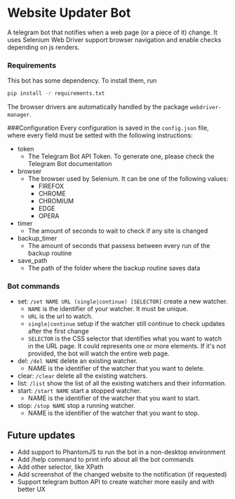 # Website Updater Bot

A telegram bot that notifies when a web page (or a piece of it) change. It uses Selenium Web Driver
support browser navigation and enable checks depending on js renders.
<br>


### Requirements
This bot has some dependency. To install them, run

```bash
pip install -r requirements.txt
```
The browser drivers are automatically handled by the package `webdriver-manager`.

###Configuration
Every configuration is saved in the `config.json` file, where every field must be setted with the following instructions:
- token
  - The Telegram Bot API Token. To generate one, please check the Telegram Bot documentation
- browser
  - The browser used by Selenium. It can be one of the following values:
    - FIREFOX
    - CHROME
    - CHROMIUM
    - EDGE
    - OPERA
- timer
  - The amount of seconds to wait to check if any site is changed
- backup_timer
  - The amount of seconds that passess between every run of the backup routine
- save_path
  - The path of the folder where the backup routine saves data


### Bot commands
- set: ```/set NAME URL (single|continue) [SELECTOR]``` create a new watcher.
    - `NAME` is the identifier of your watcher. It must be unique.
    - `URL` is the url to watch.
    - `single|continue` setup if the watcher still continue to check updates after the first change
    - `SELECTOR` is the CSS selector that identifies what you want to watch in the URL page. It could represents one or more elements. If it's not provided, the bot will watch the entire web page.
- del: ```/del NAME``` delete an existing watcher.
    - NAME is the identifier of the watcher that you want to delete.
- clear: ```/clear``` delete all the existing watchers.
- list: ```/list``` show the list of all the existing watchers and their information.
- start: ```/start NAME``` start a stopped watcher.
    - NAME is the identifier of the watcher that you want to start.
- stop: ```/stop NAME``` stop a running watcher.
    - NAME is the identifier of the watcher that you want to stop.

## Future updates
- Add support to PhantomJS to run the bot in a non-desktop environment
- Add /help command to print info about all the bot commands
- Add other selector, like XPath
- Add screenshot of the changed website to the notification (if requested)
- Support telegram button API to create watcher more easily and with better UX
